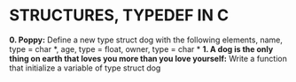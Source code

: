 # STRUCTURES, TYPEDEF IN C
**0. Poppy:** Define a new type struct dog with the following elements, name, type = char *, age, type = float, owner, type = char *
**1. A dog is the only thing on earth that loves you more than you love yourself:** Write a function that initialize a variable of type struct dog
